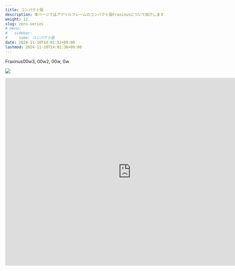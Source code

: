 ```yaml
---
title: コンパクト版
description: 本ページではアクリルフレームのコンパクト版Fraxinusについて紹介します。
weight: 12
slug: zero-series
# menu:
#   sidebar:
#     name: コンパクト版
date: 2024-11-10T14:01:52+09:00
lastmod: 2024-11-10T14:01:38+09:00
---
```


Fraxinus00w3, 00w2, 00w, 0w

![](/images/Fraxinus0-front-view.jpg)

<iframe src="https://myhub.autodesk360.com/ue28e8020/shares/public/SH30dd5QT870c25f12fcc160aba4160a8417?mode=embed" width="800" height="600" allowfullscreen="true" webkitallowfullscreen="true" mozallowfullscreen="true"  frameborder="0"></iframe>